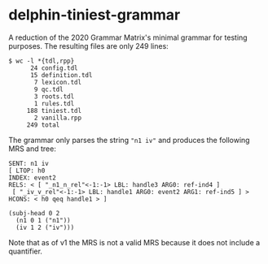 # delphin-tiniest-grammar

A reduction of the 2020 Grammar Matrix's minimal grammar for testing purposes. The resulting files are only 249 lines:

```
$ wc -l *{tdl,rpp}
      24 config.tdl
      15 definition.tdl
       7 lexicon.tdl
       9 qc.tdl
       3 roots.tdl
       1 rules.tdl
     188 tiniest.tdl
       2 vanilla.rpp
     249 total
```

The grammar only parses the string `"n1 iv"` and produces the following MRS and tree:

```
SENT: n1 iv
[ LTOP: h0
INDEX: event2
RELS: < [ "_n1_n_rel"<-1:-1> LBL: handle3 ARG0: ref-ind4 ]
 [ "_iv_v_rel"<-1:-1> LBL: handle1 ARG0: event2 ARG1: ref-ind5 ] >
HCONS: < h0 qeq handle1 > ]
```

```
(subj-head 0 2
  (n1 0 1 ("n1"))
  (iv 1 2 ("iv")))
```

Note that as of v1 the MRS is not a valid MRS because it does not include a quantifier.
